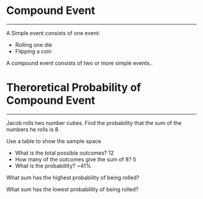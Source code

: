 # Compound Event
---

A Simple event consists of one event:
- Rolling one die
- Flipping a coin

A compound event consists of two or more simple events..

# Theroretical Probability of Compound Event
---

Jacob rolls two number cubes. Find the probability that the sum of the numbers he rolls is 8.

Use a table to show the sample space
- What is the total possible outcomes? 12
- How many of the outcomes give the sum of 8? 5
- What is the probabililty? ~41%

What sum has the highest probability of being rolled?


What sum has the lowest probabililty of being rolled?

